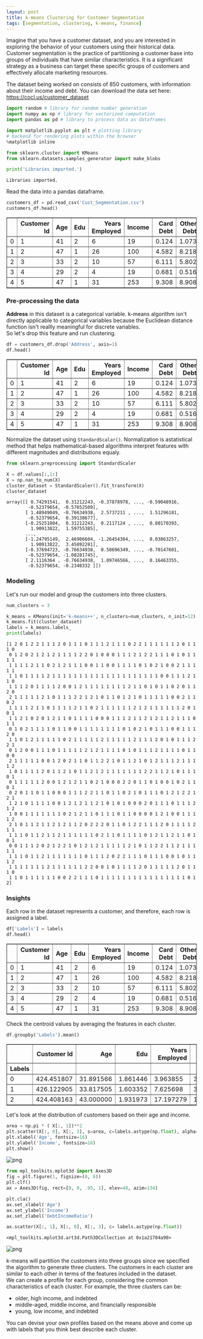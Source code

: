 ```yaml
---
layout: post
title: k-means Clustering for Customer Segmentation
tags: [segmentation, clustering, k-means, finance]
---
```


Imagine that you have a customer dataset, and you are interested in exploring the behavior of your customers using their historical data.  
Customer segmentation is the practice of partitioning a customer base into groups of individuals that have similar characteristics. It is a significant strategy as a business can target these specific groups of customers and effectively allocate marketing resources.

The dataset being worked on consists of 850 customers, with information about their income and debt. You can download the data set here: https://cocl.us/customer_dataset


```python
import random # library for random number generation
import numpy as np # library for vectorized computation
import pandas as pd # library to process data as dataframes

import matplotlib.pyplot as plt # plotting library
# backend for rendering plots within the browser
%matplotlib inline 

from sklearn.cluster import KMeans 
from sklearn.datasets.samples_generator import make_blobs

print('Libraries imported.')
```

    Libraries imported.
    

Read the data into a pandas dataframe.


```python
customers_df = pd.read_csv('Cust_Segmentation.csv')
customers_df.head()
```




<div>
<style scoped>
    .dataframe tbody tr th:only-of-type {
        vertical-align: middle;
    }

    .dataframe tbody tr th {
        vertical-align: top;
    }

    .dataframe thead th {
        text-align: right;
    }
</style>
<table border="1" class="dataframe">
  <thead>
    <tr style="text-align: right;">
      <th></th>
      <th>Customer Id</th>
      <th>Age</th>
      <th>Edu</th>
      <th>Years Employed</th>
      <th>Income</th>
      <th>Card Debt</th>
      <th>Other Debt</th>
      <th>Defaulted</th>
      <th>Address</th>
      <th>DebtIncomeRatio</th>
    </tr>
  </thead>
  <tbody>
    <tr>
      <td>0</td>
      <td>1</td>
      <td>41</td>
      <td>2</td>
      <td>6</td>
      <td>19</td>
      <td>0.124</td>
      <td>1.073</td>
      <td>0.0</td>
      <td>NBA001</td>
      <td>6.3</td>
    </tr>
    <tr>
      <td>1</td>
      <td>2</td>
      <td>47</td>
      <td>1</td>
      <td>26</td>
      <td>100</td>
      <td>4.582</td>
      <td>8.218</td>
      <td>0.0</td>
      <td>NBA021</td>
      <td>12.8</td>
    </tr>
    <tr>
      <td>2</td>
      <td>3</td>
      <td>33</td>
      <td>2</td>
      <td>10</td>
      <td>57</td>
      <td>6.111</td>
      <td>5.802</td>
      <td>1.0</td>
      <td>NBA013</td>
      <td>20.9</td>
    </tr>
    <tr>
      <td>3</td>
      <td>4</td>
      <td>29</td>
      <td>2</td>
      <td>4</td>
      <td>19</td>
      <td>0.681</td>
      <td>0.516</td>
      <td>0.0</td>
      <td>NBA009</td>
      <td>6.3</td>
    </tr>
    <tr>
      <td>4</td>
      <td>5</td>
      <td>47</td>
      <td>1</td>
      <td>31</td>
      <td>253</td>
      <td>9.308</td>
      <td>8.908</td>
      <td>0.0</td>
      <td>NBA008</td>
      <td>7.2</td>
    </tr>
  </tbody>
</table>
</div>



### Pre-processing the data

**Address** in this dataset is a categorical variable. k-means algorithm isn't directly applicable to categorical variables because the Euclidean distance function isn't reallly meaningful for discrete variables.  
So let's drop this feature and run clustering.


```python
df = customers_df.drop('Address', axis=1)
df.head()
```




<div>
<style scoped>
    .dataframe tbody tr th:only-of-type {
        vertical-align: middle;
    }

    .dataframe tbody tr th {
        vertical-align: top;
    }

    .dataframe thead th {
        text-align: right;
    }
</style>
<table border="1" class="dataframe">
  <thead>
    <tr style="text-align: right;">
      <th></th>
      <th>Customer Id</th>
      <th>Age</th>
      <th>Edu</th>
      <th>Years Employed</th>
      <th>Income</th>
      <th>Card Debt</th>
      <th>Other Debt</th>
      <th>Defaulted</th>
      <th>DebtIncomeRatio</th>
    </tr>
  </thead>
  <tbody>
    <tr>
      <td>0</td>
      <td>1</td>
      <td>41</td>
      <td>2</td>
      <td>6</td>
      <td>19</td>
      <td>0.124</td>
      <td>1.073</td>
      <td>0.0</td>
      <td>6.3</td>
    </tr>
    <tr>
      <td>1</td>
      <td>2</td>
      <td>47</td>
      <td>1</td>
      <td>26</td>
      <td>100</td>
      <td>4.582</td>
      <td>8.218</td>
      <td>0.0</td>
      <td>12.8</td>
    </tr>
    <tr>
      <td>2</td>
      <td>3</td>
      <td>33</td>
      <td>2</td>
      <td>10</td>
      <td>57</td>
      <td>6.111</td>
      <td>5.802</td>
      <td>1.0</td>
      <td>20.9</td>
    </tr>
    <tr>
      <td>3</td>
      <td>4</td>
      <td>29</td>
      <td>2</td>
      <td>4</td>
      <td>19</td>
      <td>0.681</td>
      <td>0.516</td>
      <td>0.0</td>
      <td>6.3</td>
    </tr>
    <tr>
      <td>4</td>
      <td>5</td>
      <td>47</td>
      <td>1</td>
      <td>31</td>
      <td>253</td>
      <td>9.308</td>
      <td>8.908</td>
      <td>0.0</td>
      <td>7.2</td>
    </tr>
  </tbody>
</table>
</div>



Normalize the dataset using `StandardScalar()`. Normalization is astatistical method that helps mathematical-based algorithms interpret features with different magnitudes and distributions equaly. 


```python
from sklearn.preprocessing import StandardScaler

X = df.values[:,1:]
X = np.nan_to_num(X)
cluster_dataset = StandardScaler().fit_transform(X)
cluster_dataset
```




    array([[ 0.74291541,  0.31212243, -0.37878978, ..., -0.59048916,
            -0.52379654, -0.57652509],
           [ 1.48949049, -0.76634938,  2.5737211 , ...,  1.51296181,
            -0.52379654,  0.39138677],
           [-0.25251804,  0.31212243,  0.2117124 , ...,  0.80170393,
             1.90913822,  1.59755385],
           ...,
           [-1.24795149,  2.46906604, -1.26454304, ...,  0.03863257,
             1.90913822,  3.45892281],
           [-0.37694723, -0.76634938,  0.50696349, ..., -0.70147601,
            -0.52379654, -1.08281745],
           [ 2.1116364 , -0.76634938,  1.09746566, ...,  0.16463355,
            -0.52379654, -0.2340332 ]])



### Modeling
Let's run our model and group the customers into three clusters.


```python
num_clusters = 3

k_means = KMeans(init='k-means++', n_clusters=num_clusters, n_init=12)
k_means.fit(cluster_dataset)
labels = k_means.labels_
print(labels)
```

    [1 2 0 1 2 2 1 1 1 2 0 1 1 1 0 1 1 1 2 1 1 1 0 2 2 1 1 1 1 1 1 2 0 1 1 1 0
     0 1 2 0 2 1 2 1 2 1 1 1 1 2 2 0 1 0 0 0 1 1 1 2 1 2 2 1 1 1 0 1 0 1 1 1 1
     1 1 1 1 2 1 1 0 2 1 2 1 1 1 0 0 1 1 0 0 1 1 1 1 0 1 0 2 1 0 0 2 1 1 1 1 1
     1 1 0 1 1 1 1 2 1 1 1 1 1 1 1 1 1 1 1 1 1 1 1 1 1 1 1 1 0 0 1 1 1 2 1 1 0
     1 1 1 2 0 1 1 1 1 2 0 0 1 2 1 1 1 1 1 1 1 1 2 1 1 0 1 0 1 1 0 2 0 1 1 2 0
     2 1 1 1 1 1 2 1 0 1 1 1 2 2 1 2 1 0 1 1 0 1 2 1 0 1 1 1 1 1 0 0 2 1 1 0 2
     1 1 1 1 2 1 1 0 1 1 1 1 2 1 1 0 2 1 1 1 1 1 1 2 1 2 1 1 1 1 1 1 2 0 1 0 1
     1 1 2 1 0 2 0 1 2 1 1 0 1 1 1 1 0 0 0 1 1 1 2 1 1 2 1 2 1 1 2 1 1 1 0 1 1
     0 1 0 2 1 1 1 1 0 1 1 0 0 1 1 1 1 1 1 1 1 0 1 0 2 1 0 1 1 1 0 0 1 1 1 2 0
     1 1 0 1 2 1 1 1 1 1 0 2 1 1 1 1 1 2 1 1 1 1 1 2 1 1 1 2 0 1 0 1 1 1 2 2 1
     0 1 2 0 0 1 1 1 0 1 1 1 1 1 2 1 2 1 1 1 1 0 1 0 1 1 1 2 1 1 1 1 0 1 1 0 0
     2 1 1 1 1 1 0 0 1 2 0 2 1 1 0 1 1 2 2 1 0 1 1 2 1 0 1 2 1 1 1 2 1 1 1 1 2
     1 0 1 1 1 1 2 0 1 1 2 1 0 1 1 2 1 2 1 1 1 1 1 1 1 2 2 1 1 2 1 0 1 1 1 0 1
     0 1 1 1 1 1 2 0 0 1 2 1 2 1 1 0 2 1 0 0 0 2 2 0 1 1 0 1 0 0 1 0 2 1 1 0 1
     0 2 0 1 1 0 1 1 0 0 0 1 1 1 2 2 1 1 0 1 1 0 2 1 0 1 1 1 0 1 2 1 2 2 1 2 1
     1 2 1 0 1 1 1 1 0 0 1 2 1 2 1 1 2 1 0 1 0 1 0 0 0 2 0 1 1 1 0 1 1 1 2 1 2
     1 0 0 1 1 1 1 1 1 1 0 2 1 2 1 1 0 1 1 1 0 1 1 0 0 0 0 1 2 1 0 0 1 1 1 1 2
     2 1 0 1 1 2 1 1 2 1 2 1 1 2 0 2 2 2 0 1 1 0 1 2 2 1 1 1 2 0 1 1 1 1 2 1 1
     1 1 1 0 1 1 2 1 1 2 1 1 1 1 1 1 0 2 1 1 0 1 1 1 1 0 1 2 1 1 2 1 1 0 1 0 1
     0 0 1 1 1 2 0 2 1 2 2 1 0 1 2 1 2 1 1 1 1 1 2 1 0 1 1 2 2 1 1 2 1 1 1 1 1
     1 1 1 0 1 1 2 1 1 1 1 1 1 1 0 1 1 1 2 0 2 2 1 1 1 0 1 1 1 0 0 1 0 1 1 1 2
     1 1 1 1 1 1 1 2 1 1 1 1 1 1 2 2 0 0 1 0 1 1 1 1 2 0 1 1 1 1 1 2 0 1 1 1 0
     1 1 0 1 1 1 1 1 1 0 0 2 2 1 1 1 0 1 1 1 1 1 1 1 1 1 1 1 1 1 1 1 1 0 1 2]
    

### Insights
Each row in the dataset represents a customer, and therefore, each row is assigned a label.


```python
df['Labels'] = labels
df.head()
```




<div>
<style scoped>
    .dataframe tbody tr th:only-of-type {
        vertical-align: middle;
    }

    .dataframe tbody tr th {
        vertical-align: top;
    }

    .dataframe thead th {
        text-align: right;
    }
</style>
<table border="1" class="dataframe">
  <thead>
    <tr style="text-align: right;">
      <th></th>
      <th>Customer Id</th>
      <th>Age</th>
      <th>Edu</th>
      <th>Years Employed</th>
      <th>Income</th>
      <th>Card Debt</th>
      <th>Other Debt</th>
      <th>Defaulted</th>
      <th>DebtIncomeRatio</th>
      <th>Labels</th>
    </tr>
  </thead>
  <tbody>
    <tr>
      <td>0</td>
      <td>1</td>
      <td>41</td>
      <td>2</td>
      <td>6</td>
      <td>19</td>
      <td>0.124</td>
      <td>1.073</td>
      <td>0.0</td>
      <td>6.3</td>
      <td>1</td>
    </tr>
    <tr>
      <td>1</td>
      <td>2</td>
      <td>47</td>
      <td>1</td>
      <td>26</td>
      <td>100</td>
      <td>4.582</td>
      <td>8.218</td>
      <td>0.0</td>
      <td>12.8</td>
      <td>2</td>
    </tr>
    <tr>
      <td>2</td>
      <td>3</td>
      <td>33</td>
      <td>2</td>
      <td>10</td>
      <td>57</td>
      <td>6.111</td>
      <td>5.802</td>
      <td>1.0</td>
      <td>20.9</td>
      <td>0</td>
    </tr>
    <tr>
      <td>3</td>
      <td>4</td>
      <td>29</td>
      <td>2</td>
      <td>4</td>
      <td>19</td>
      <td>0.681</td>
      <td>0.516</td>
      <td>0.0</td>
      <td>6.3</td>
      <td>1</td>
    </tr>
    <tr>
      <td>4</td>
      <td>5</td>
      <td>47</td>
      <td>1</td>
      <td>31</td>
      <td>253</td>
      <td>9.308</td>
      <td>8.908</td>
      <td>0.0</td>
      <td>7.2</td>
      <td>2</td>
    </tr>
  </tbody>
</table>
</div>



Check the centroid values by averaging the features in each cluster.


```python
df.groupby('Labels').mean()
```




<div>
<style scoped>
    .dataframe tbody tr th:only-of-type {
        vertical-align: middle;
    }

    .dataframe tbody tr th {
        vertical-align: top;
    }

    .dataframe thead th {
        text-align: right;
    }
</style>
<table border="1" class="dataframe">
  <thead>
    <tr style="text-align: right;">
      <th></th>
      <th>Customer Id</th>
      <th>Age</th>
      <th>Edu</th>
      <th>Years Employed</th>
      <th>Income</th>
      <th>Card Debt</th>
      <th>Other Debt</th>
      <th>Defaulted</th>
      <th>DebtIncomeRatio</th>
    </tr>
    <tr>
      <th>Labels</th>
      <th></th>
      <th></th>
      <th></th>
      <th></th>
      <th></th>
      <th></th>
      <th></th>
      <th></th>
      <th></th>
    </tr>
  </thead>
  <tbody>
    <tr>
      <td>0</td>
      <td>424.451807</td>
      <td>31.891566</td>
      <td>1.861446</td>
      <td>3.963855</td>
      <td>31.789157</td>
      <td>1.576675</td>
      <td>2.843355</td>
      <td>0.993939</td>
      <td>13.994578</td>
    </tr>
    <tr>
      <td>1</td>
      <td>426.122905</td>
      <td>33.817505</td>
      <td>1.603352</td>
      <td>7.625698</td>
      <td>36.143389</td>
      <td>0.853128</td>
      <td>1.816855</td>
      <td>0.000000</td>
      <td>7.964991</td>
    </tr>
    <tr>
      <td>2</td>
      <td>424.408163</td>
      <td>43.000000</td>
      <td>1.931973</td>
      <td>17.197279</td>
      <td>101.959184</td>
      <td>4.220673</td>
      <td>7.954483</td>
      <td>0.162393</td>
      <td>13.915646</td>
    </tr>
  </tbody>
</table>
</div>



Let's look at the distribution of customers based on their age and income.


```python
area = np.pi * ( X[:, 1])**2  
plt.scatter(X[:, 0], X[:, 3], s=area, c=labels.astype(np.float), alpha=0.5)
plt.xlabel('Age', fontsize=16)
plt.ylabel('Income', fontsize=16)
plt.show()
```

![png]({{pranavshirole.github.io}}/assets/img/k-means/cust_seg_output_17_0.png)



```python
from mpl_toolkits.mplot3d import Axes3D 
fig = plt.figure(1, figsize=(8, 6))
plt.clf()
ax = Axes3D(fig, rect=[0, 0, .95, 1], elev=48, azim=134)

plt.cla()
ax.set_xlabel('Age')
ax.set_ylabel('Income')
ax.set_zlabel('DebtIncomeRatio')

ax.scatter(X[:, 1], X[:, 0], X[:, 3], c= labels.astype(np.float))
```




    <mpl_toolkits.mplot3d.art3d.Path3DCollection at 0x1a21784a90>




![png](k-means_Customer_Segmentation_files/k-means/cust_seg_output_18_1.png)


k-means will partition the customers into three groups since we specified the algorithm to generate three clusters. The customers in each cluster are similar to each other in terms of the features included in the dataset.  
We can create a profile for each group, considering the common characteristics of each cluster. For example, the three clusters can be:
- older, high income, and indebted
- middle-aged, middle income, and financially responsible
- young, low income, and indebted

You can devise your own profiles based on the means above and come up with labels that you think best describe each cluster.
